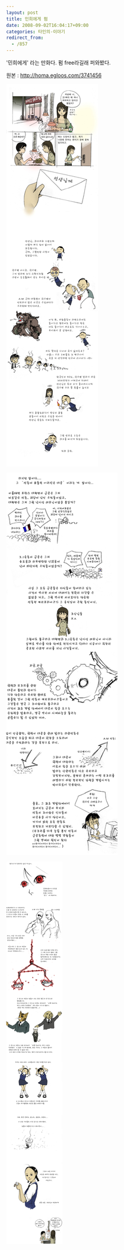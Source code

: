 ```yaml
---
layout: post
title: 민희에게 펌
date: 2008-09-02T16:04:17+09:00
categories: 타인의-이야기
redirect_from:
  - /857
---
```


'민희에게' 라는 만화다. 펌 free라길래 퍼와봤다.

원본 : <a href="http://homa.egloos.com/3741456" target="_blank">http://homa.egloos.com/3741456</a>

![ ](/assets/media/uploads_1_jk29.jpg)

![ ](/assets/media/uploads_1_ik26.jpg)

![ ](/assets/media/uploads_1_jk30.jpg)


